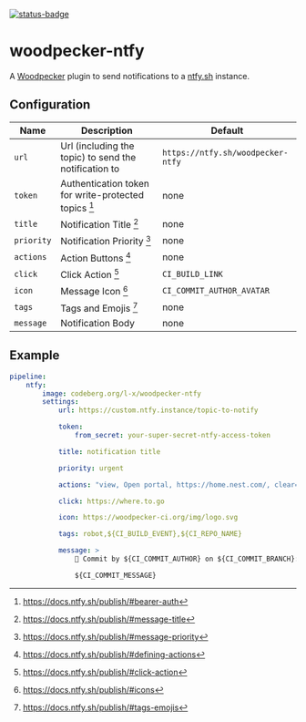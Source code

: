 [![status-badge](https://ci.codeberg.org/api/badges/l-x/woodpecker-ntfy/status.svg)](https://ci.codeberg.org/l-x/woodpecker-ntfy)

# woodpecker-ntfy

A [Woodpecker] plugin to send notifications to a [ntfy.sh] instance.

## Configuration

| Name       | Description                                                    | Default                           |
| ---------- | -------------------------------------------------------------- | --------------------------------- |
| `url`      | Url (including the topic) to send the notification to          | `https://ntfy.sh/woodpecker-ntfy` |
| `token`    | Authentication token for write-protected topics [^bearer-auth] | none                              |
| `title`    | Notification Title [^message-title]                            | none                              |
| `priority` | Notification Priority [^message-priority]                      | none                              |
| `actions`  | Action Buttons [^defining-actions]                             | none                              |
| `click`    | Click Action [^click-action]                                   | `CI_BUILD_LINK`                   |
| `icon`     | Message Icon [^icons]                                          | `CI_COMMIT_AUTHOR_AVATAR`         |
| `tags`     | Tags and Emojis [^tags-emojis]                                 | none                              |
| `message`  | Notification Body                                              | none                              |

## Example

```yaml
pipeline:
    ntfy:
        image: codeberg.org/l-x/woodpecker-ntfy
        settings:
            url: https://custom.ntfy.instance/topic-to-notify

            token:
                from_secret: your-super-secret-ntfy-access-token

            title: notification title

            priority: urgent

            actions: "view, Open portal, https://home.nest.com/, clear=true; http, Turn down, https://api.nest.com/, body='{\"temperature\": 65}'"

            click: https://where.to.go

            icon: https://woodpecker-ci.org/img/logo.svg

            tags: robot,${CI_BUILD_EVENT},${CI_REPO_NAME}

            message: >
                📝 Commit by ${CI_COMMIT_AUTHOR} on ${CI_COMMIT_BRANCH}:

                ${CI_COMMIT_MESSAGE}
```

[Woodpecker]: https://woodpecker-ci.org/
[ntfy.sh]: http://ntfy.sh/

[^bearer-auth]: https://docs.ntfy.sh/publish/#bearer-auth
[^message-title]: https://docs.ntfy.sh/publish/#message-title
[^message-priority]: https://docs.ntfy.sh/publish/#message-priority
[^defining-actions]: https://docs.ntfy.sh/publish/#defining-actions
[^click-action]: https://docs.ntfy.sh/publish/#click-action
[^icons]: https://docs.ntfy.sh/publish/#icons
[^tags-emojis]: https://docs.ntfy.sh/publish/#tags-emojis
